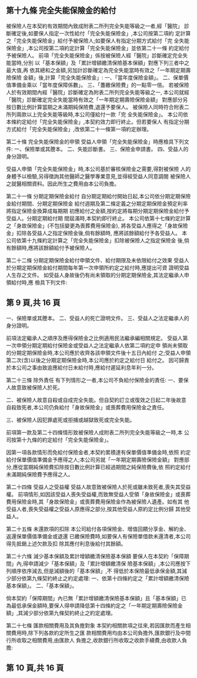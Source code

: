 
## 第十九條 完全失能保險金的給付

被保險人在本契約有效期間內致成附表二所列完全失能等級之一者,經「醫院」 診斷確定後,如要保人指定一次性給付「完全失能保險金」,本公司按第二項約 定計算之「完全失能保險金」給付予被保險人;如要保人有指定分期方式給付「完 全失能保險金」,本公司按第二項約定計算「完全失能保險金」並依第二十一條 約定給付予被保險人。 前項「完全失能保險金」係按被保險人經「醫院」診斷確定完全失能當時,分別 以「基本保額」及「累計增額繳清保險基本保額」對應下列三者中之最大值,再 依其總和之金額,另加計診斷確定為完全失能當時有效之「一年期定期壽險保險 金額」後,計算「完全失能保險金」: 一、「當年度保險金額」。 二、保單價值準備金乘以「當年度保障係數」。 三、「躉繳保險費」的一點零一倍。 若被保險人於有效期間內經「醫院」診斷確定為附表二所列完全失能等級之一, 本公司就經「醫院」診斷確定完全失能當時有效之「一年期定期壽險保險金額」 對應部分另按日數比例計算當期之未滿期純保險費,退還予要保人。 被保險人同時符合附表二所列兩款以上完全失能等級時,本公司僅給付一款「完 全失能保險金」。 本公司依本條約定給付「完全失能保險金」,本契約效力即行終止。但若要保人 有指定分期方式給付「完全失能保險金」,改依第二十一條第一項約定辦理。 

第二十條 完全失能保險金的申領 受益人申領「完全失能保險金」時應檢具下列文件: 
一、保險單或其謄本。 二、失能診斷書。 三、保險金申請書。 四、受益人的身分證明。 

受益人申領「完全失能保險金」時,本公司基於審核保險金之需要,得對被保險 人的身體予以檢驗,另得徵詢其他醫師之醫學專業意見,並得經受益人同意調閱 被保險人之就醫相關資料。因此所生之費用由本公司負擔。 

第二十一條 分期定期保險金給付 自分期定期給付開始日起,本公司依分期定期保險金給付期間、分期定期保險金 給付週期及第二條定義之分期定期保險金預定利率將指定保險金換算成每期期 初應給付之金額,按約定將每期分期定期保險金給付予受益人。分期定期給付期 間屆滿時,本契約即行終止。 本公司依第十七條約定計算之「身故保險金」(不包括變更為喪葬費用保險金), 將各受益人應得之「身故保險金」扣除各受益人之指定保險金後,倘有餘額時, 應將該餘額給付予各受益人。 本公司依第十九條約定計算之「完全失能保險金」扣除被保險人之指定保險金 後,倘有餘額時,應將該餘額給付予被保險人。 

第二十二條 分期定期保險金給付申領文件、給付期限及未依限給付之效果 受益人於分期定期保險金給付期間每年第一次申領所約定之給付時,應提出可資 證明受益人生存之文件。 如受益人身故後仍有尚未領取的分期定期保險金,其法定繼承人申領給付時,應 檢具下列文件: 

## 第 9 頁,共 16 頁

一、保險單或其謄本。 二、受益人的死亡證明文件。 三、受益人之法定繼承人的身分證明。 

前項法定繼承人之順序及應得保險金之比例適用民法繼承編相關規定。 受益人第一次申領分期定期給付保險金或受益人之法定繼承人依第二項約定申 領尚未領取的分期定期保險金時,本公司應於收齊各該申領文件後十五日內給付 之;受益人申領第二次(含)以後之分期定期保險金時,本公司應於約定之給付日 給付之。 因可歸責於本公司之事由致逾應給付日未給付時,應給付遲延利息年利一分。 

第二十三條 除外責任 有下列情形之一者,本公司不負給付保險金的責任: 
一、要保人故意致被保險人於死。 

二、被保險人故意自殺或自成完全失能。但自契約訂立或復效之日起二年後故意 自殺致死者,本公司仍負給付「身故保險金」或喪葬費用保險金之責任。 

三、被保險人因犯罪處死或拒捕或越獄致死或完全失能。 

前項第一款及第二十四條情形致被保險人成附表二所列完全失能等級之一時,本 公司按第十九條的約定給付「完全失能保險金」。 

因第一項各款情形而免給付保險金者,本契約累積達有保單價值準備金時,依照 約定給付保單價值準備金予應得之人;本公司另就「一年期定期壽險保險金額」 對應部分,應從當期純保險費扣除按日數比例計算已經過期間之純保險費後,依 照約定給付未滿期純保險費予應得之人。 

第二十四條 受益人之受益權 受益人故意致被保險人於死或雖未致死者,喪失其受益權。 前項情形,如因該受益人喪失受益權,而致無受益人受領「身故保險金」或喪葬 費用保險金時,其「身故保險金」或喪葬費用保險金作為被保險人遺產。如有其 他受益人者,喪失受益權之受益人原應得之部分,按其他受益人原約定比例分歸 其他受益人。 

第二十五條 未還款項的扣除 本公司給付各項保險金、增值回饋分享金、解約金、返還保單價值準備金或退還 已繳保險費時,如要保人有保險單借款未還清者,本公司得先抵銷上述欠款及扣 除其應付利息後給付其餘額。 

第二十六條 減少基本保額及累計增額繳清保險基本保額 要保人在本契約「保障期間」內,得申請減少「基本保額」及「累計增額繳清保 險基本保額」,本公司應按下列順序依序減去,但是減額後的「基本保額」,不 得低於本保險最低承保金額,其減少部分依第九條契約終止之約定處理: 
一、依第十四條約定之「累計增額繳清保險基本保額」。 二、「基本保額」。 

倘本契約「保障期間」內已無「累計增額繳清保險基本保額」且「基本保額」已 為最低承保金額時,要保人得申請降低第十四條約定之「一年期定期壽險保險金 額」,其減少部分依第九條契約終止之約定處理。 

第二十七條 匯款相關費用及其負擔對象 本契約相關款項之往來,若因匯款而產生相關費用時,除下列各款約定所生之匯 款相關費用均由本公司負擔外,匯款銀行及中間行所收取之相關費用,由匯款人 負擔之,收款銀行所收取之收款手續費,由收款人負擔: 

## 第 10 頁,共 16 頁
